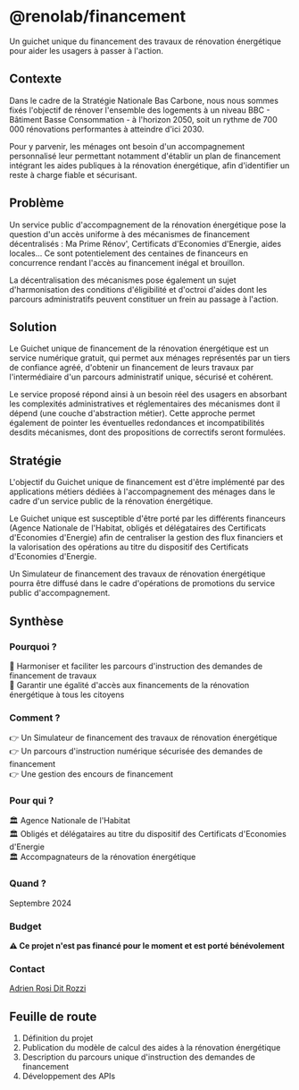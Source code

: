 # @renolab/financement

Un guichet unique du financement des travaux de rénovation énergétique pour aider les usagers à passer à l'action.

## Contexte

Dans le cadre de la Stratégie Nationale Bas Carbone, nous nous sommes fixés l'objectif de rénover l'ensemble des logements à un niveau BBC - Bâtiment Basse Consommation - à l'horizon 2050, soit un rythme de 700 000 rénovations performantes à atteindre d'ici 2030.

Pour y parvenir, les ménages ont besoin d'un accompagnement personnalisé leur permettant notamment d'établir un plan de financement intégrant les aides publiques à la rénovation énergétique, afin d'identifier un reste à charge fiable et sécurisant.

## Problème

Un service public d'accompagnement de la rénovation énergétique pose la question d'un accès uniforme à des mécanismes de financement décentralisés : Ma Prime Rénov', Certificats d'Economies d'Energie, aides locales... Ce sont potentielement des centaines de financeurs en concurrence rendant l'accès au financement inégal et brouillon.

La décentralisation des mécanismes pose également un sujet d'harmonisation des conditions d'éligibilité et d'octroi d'aides dont les parcours administratifs peuvent constituer un frein au passage à l'action.

## Solution

Le Guichet unique de financement de la rénovation énergétique est un service numérique gratuit, qui permet aux ménages représentés par un tiers de confiance agréé, d'obtenir un financement de leurs travaux par l'intermédiaire d'un parcours administratif unique, sécurisé et cohérent.

Le service proposé répond ainsi à un besoin réel des usagers en absorbant les complexités administratives et réglementaires des mécanismes dont il dépend (une couche d'abstraction métier). Cette approche permet également de pointer les éventuelles redondances et incompatibilités desdits mécanismes, dont des propositions de correctifs seront formulées.

## Stratégie

L'objectif du Guichet unique de financement est d'être implémenté par des applications métiers dédiées à l'accompagnement des ménages dans le cadre d'un service public de la rénovation énergétique.

Le Guichet unique est susceptible d'être porté par les différents financeurs (Agence Nationale de l'Habitat, obligés et délégataires des Certificats d'Economies d'Energie) afin de centraliser la gestion des flux financiers et la valorisation des opérations au titre du dispositif des Certificats d'Economies d'Energie.

Un Simulateur de financement des travaux de rénovation énergétique pourra être diffusé dans le cadre d'opérations de promotions du service public d'accompagnement.

## Synthèse

### Pourquoi ?

🎯 Harmoniser et faciliter les parcours d'instruction des demandes de financement de travaux  
🎯 Garantir une égalité d'accès aux financements de la rénovation énergétique à tous les citoyens  

### Comment ?

👉 Un Simulateur de financement des travaux de rénovation énergétique  
👉 Un parcours d'instruction numérique sécurisée des demandes de financement  
👉 Une gestion des encours de financement  

### Pour qui ?

🏛️ Agence Nationale de l'Habitat  
🏛️ Obligés et délégataires au titre du dispositif des Certificats d'Economies d'Energie  
🏛️ Accompagnateurs de la rénovation énergétique  

### Quand ?

Septembre 2024

### Budget

**⚠️ Ce projet n'est pas financé pour le moment et est porté bénévolement**

### Contact

[Adrien Rosi Dit Rozzi](https://www.linkedin.com/in/adrienrosi/)

## Feuille de route

1. Définition du projet
2. Publication du modèle de calcul des aides à la rénovation énergétique
3. Description du parcours unique d'instruction des demandes de financement
4. Développement des APIs
